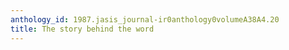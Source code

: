 ```yaml
---
anthology_id: 1987.jasis_journal-ir0anthology0volumeA38A4.20
title: The story behind the word
---
```

